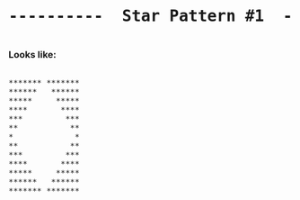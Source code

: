 

<pre><h1 align="center">----------  Star Pattern #1  ----------</h1></pre>


### Looks like:

<pre>

******* *******
******   ******
*****     *****
****       ****
***         ***
**           **
*             *
**           **
***         ***
****       ****
*****     *****
******   ******
******* *******

</pre>
